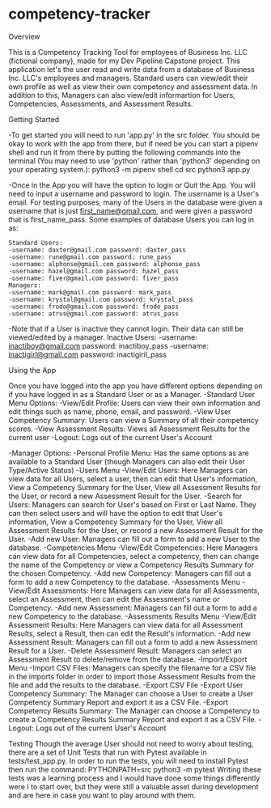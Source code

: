 # competency-tracker

Overview

This is a Competency Tracking Tool for employees of Business Inc. LLC (fictional company), made for my Dev Pipeline Capstone project. This application let's the user read and write data from a database of Business Inc. LLC's employees and managers. Standard users can view/edit their own profile as well as view their own competency and assessment data. In addition to this, Managers can also view/edit informartion for Users, Competencies, Assessments, and Assessment Results.

Getting Started

  -To get started you will need to run 'app.py' in the src folder. You should be okay to work with the app from there, but if need be you can start a pipenv shell and run it from there by putting the following commands into the terminal (You may need to use 'python' rather than 'python3' depending on your operating system.):
  python3 -m pipenv shell
  cd src
  python3 app.py

  -Once in the App you will have the option to login or Quit the App. You will need to input a username and password to login. The username is a User's email. For testing purposes, many of the Users in the database were given a username that is just first_name@gmail.com, and were given a password that is first_name_pass. Some examples of database Users you can log in as:

    Standard Users:
    -username: daxter@gmail.com password: daxter_pass
    -username: rune@gmail.com password: rune_pass
    -username: alphonse@gmail.com password: alphonse_pass
    -username: hazel@gmail.com password: hazel_pass
    -username: fiver@gmail.com password: fiver_pass
    Managers:
    -username: mark@gmail.com password: mark_pass
    -username: krystal@gmail.com password: krystal_pass
    -username: frodo@gmail.com password: frodo_pass
    -username: atrus@gmail.com password: atrus_pass

  -Note that if a User is inactive they cannot login. Their data can still be viewed/edited by a manager.
    Inactive Users:
    -username: inactiboy@gmail.com password: inactiboy_pass
    -username: inactigirl@gmail.com password: inactigiril_pass

Using the App
  
  Once you have logged into the app you have different options depending on if you have logged in as a Standard User or as a Manager.
  -Standard User Menu Options:
    -View/Edit Profile: Users can view their own information and edit things such as name, phone, email, and password.
    -View User Competency Summary: Users can view a Summary of all their competency scores.
    -View Assessment Results: Views all Assessment Results for the current user
    -Logout: Logs out of the current User's Account

  -Manager Options:
    -Personal Profile Menu: Has the same options as are available to a Standard User (though Managers can also edit their User Type/Active Status)
    -Users Menu
      -View/Edit Users: Here Managers can view data for all Users, select a user, then can edit that User's information, View a Competency Summary for the User, View all Assessment Results for the User, or record a new Assessment Result for the User.
      -Search for Users: Managers can search for User's based on First or Last Name. They can then select users and will have the option to edit that User's information, View a Competency Summary for the User, View all Assessment Results for the User, or record a new Assessment Result for the User.
      -Add new User: Managers can fill out a form to add a new User to the database.
    -Competencies Menu
      -View/Edit Competencies: Here Managers can view data for all Competencies, select a competency, then can change the name of the Competency or view a Competency Results Summary for the chosen Competency.
      -Add new Competency: Managers can fill out a form to add a new Competency to the database.
    -Assessments Menu
      -View/Edit Assessments: Here Managers can view data for all Assessments, select an Assessment, then can edit the Assessment's name or Competency.
      -Add new Assessment: Managers can fill out a form to add a new Competency to the database.
    -Assessments Results Menu
      -View/Edit Assessment Results: Here Managers can view data for all Assessment Results, select a Result, then can edit the Result's information.
      -Add new Assessment Result: Managers can fill out a form to add a new Assessment Result for a User.
      -Delete Assessment Result: Managers can select an Assessment Result to delete/remove from the database.
    -Import/Export Menu
      -Import CSV Files: Managers can specify the filename for a CSV file in the imports folder in order to import those Assessment Results from the file and add the results to the database.
      -Export CSV File
        -Export User Competency Summary: The Manager can choose a User to create a User Competency Summary Report and export it as a CSV File.
        -Export Competency Results Summary: The Manager can choose a Competency to create a Competency Results Summary Report and export it as a CSV File.
    -Logout: Logs out of the current User's Account

Testing
  Though the average User should not need to worry about testing, there are a set of Unit Tests that run with Pytest available in tests/test_app.py. In order to run the tests, you will need to install Pytest then run the command:
    PYTHONPATH=src python3 -m pytest
  Writing these tests was a learning process and I would have done some things differently were I to start over, but they were still a valuable asset during development and are here in case you want to play around with them.